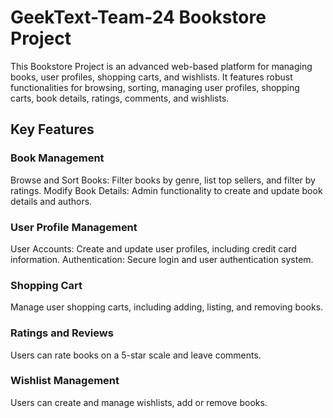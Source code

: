 # GeekText-Team-24 Bookstore Project
This Bookstore Project is an advanced web-based platform for managing books, user profiles, shopping carts, and wishlists. It features robust functionalities for browsing, sorting, managing user profiles, shopping carts, book details, ratings, comments, and wishlists.

## Key Features
###  Book Management
Browse and Sort Books: Filter books by genre, list top sellers, and filter by ratings.
Modify Book Details: Admin functionality to create and update book details and authors.
### User Profile Management
User Accounts: Create and update user profiles, including credit card information.
Authentication: Secure login and user authentication system.
### Shopping Cart
Manage user shopping carts, including adding, listing, and removing books.
### Ratings and Reviews
Users can rate books on a 5-star scale and leave comments.
### Wishlist Management
Users can create and manage wishlists, add or remove books.
